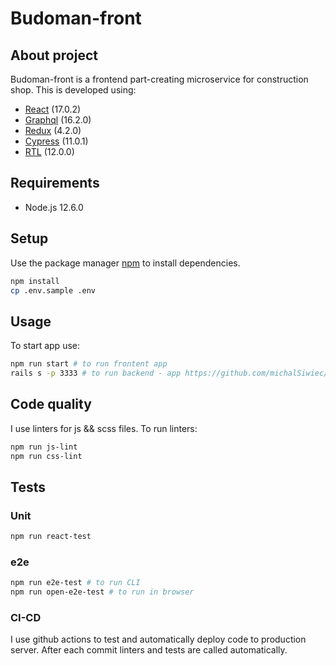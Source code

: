 # Budoman-front

## About project

Budoman-front is a frontend part-creating microservice for construction shop.
This is developed using:

- [React](https://reactjs.org/) (17.0.2)
- [Graphql](https://graphql.org/) (16.2.0)
- [Redux](https://redux.js.org/) (4.2.0)
- [Cypress](https://docs.cypress.io/guides/overview/why-cypress) (11.0.1)
- [RTL](https://testing-library.com/docs/react-testing-library/intro/) (12.0.0)

## Requirements

- Node.js 12.6.0

## Setup

Use the package manager [npm](https://www.npmjs.com/) to install dependencies.

```bash
npm install
cp .env.sample .env
```

## Usage

To start app use:
```bash
npm run start # to run frontent app
rails s -p 3333 # to run backend - app https://github.com/michalSiwiec/budoman-backend
```

## Code quality

I use linters for js && scss files. To run linters:

```bash
npm run js-lint
npm run css-lint
```

## Tests

### Unit
```bash
npm run react-test
```

### e2e
```bash
npm run e2e-test # to run CLI
npm run open-e2e-test # to run in browser
```

### CI-CD

I use github actions to test and automatically deploy code to production server. After each commit linters and tests are called automatically.
